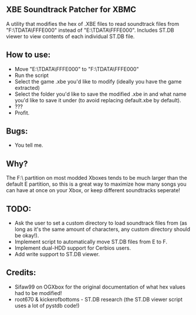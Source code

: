## XBE Soundtrack Patcher for XBMC
A utility that modifies the hex of .XBE files to read soundtrack files from "F:\TDATA\FFFE000" instead of "E:\TDATA\FFFE000". Includes ST.DB viewer to view contents of each individual ST.DB file. 

## How to use:
- Move "E:\TDATA\FFFE000" to "F:\TDATA\FFFE000"
- Run the script
- Select the game .xbe you'd like to modify (ideally you have the game extracted)
- Select the folder you'd like to save the modified .xbe in and what name you'd like to save it under (to avoid replacing default.xbe by default).
- ???
- Profit.

## Bugs:
- You tell me.

## Why?
The F:\ partition on most modded Xboxes tends to be much larger than the default E partition, so this is a great way to maximize how many songs you can have at once on your Xbox, or keep different soundtracks seperate!

## TODO:
- Ask the user to set a custom directory to load soundtrack files from (as long as it's the same amount of characters, any custom directory should be okay!).
- Implement script to automatically move ST.DB files from E to F.
- Implement dual-HDD support for Cerbios users.
- Add write support to ST.DB viewer.

## Credits:
- Sifaw99 on OGXbox for the original documentation of what hex values had to be modified!
- root670 & kickerofbottoms - ST.DB research (the ST.DB viewer script uses a lot of pystdb code!)
